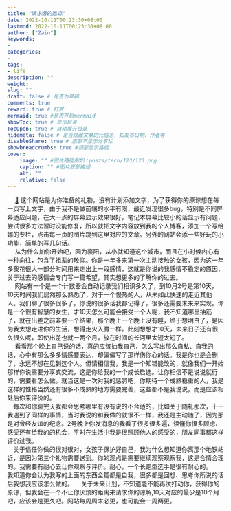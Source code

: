 ```yaml
---
title: "请求娜的原谅"
date: 2022-10-11T00:23:30+08:00
lastmod: 2022-10-11T00:23:30+08:00
author: ["Zain"]
keywords: 
- 
categories: 
- 
tags: 
- life
description: ""
weight:
slug: ""
draft: false # 是否为草稿
comments: true
reward: true # 打赏
mermaid: true #是否开启mermaid
showToc: true # 显示目录
TocOpen: true # 自动展开目录
hidemeta: false # 是否隐藏文章的元信息，如发布日期、作者等
disableShare: true # 底部不显示分享栏
showbreadcrumbs: true #顶部显示路径
cover:
    image: "" #图片路径例如：posts/tech/123/123.png
    caption: "" #图片底部描述
    alt: ""
    relative: false
---
```



&ensp;&ensp; [💓](https://liuz0123.gitee.io/na) 这个网站是为你准备的礼物，没有计划添加文字，为了获得你的原谅想在每一页写上文字，由于我不是做前端的水平有限，最近发现很多bug，特别是不同屏幕适应问题，在大一点的屏幕显示效果很好，笔记本屏幕比较小的话显示有问题，尝试很多方法暂时没能修复，所以就把文字内容放到我的个人博客，添加一个写给娜的专栏，点击每一页的图片跳到这里对应的文章。另外的网站会添一些好玩的小功能，简单的写几句话。
<br>
&ensp;&ensp; 从为什么加你开始吧，因为襄阳，从小就知道这个城市，而且在小时候内心有一种向往，包含了祖辈的敬仰。你是一年多来第一次主动接触的女孩，因为这一年多我花很大一部分时间用来走出上一段感情，这就是你说的我感情不稳定的原因，关于过去的感情会专门写一篇希望，其实想更多的了解你的过去。
<br>
&ensp;&ensp; 网站有一个是一个计数器会自动记录我们相识多久了，到10月2号是第10天，10天时间我们居然那么熟悉了，对于一个慢热的人，从未如此快速的走近其他人。我们聊了很多很多了，你说的很多话我都记得了，很多还需要未来来实现。你是一个很有智慧的女生，才10天怎么可能会接受一个人呢，我不知道哪里抽筋了，就在出差之前非要一个结果，那个晚上一个晚上没有睡，终于想明白了，是因为我太想走进你的生活，想得走火入魔一样。此刻想想才10天，未来日子还有很久很久呢，即使出差也就一两个月，放在时间的长河里太短太短了。
<br>
&ensp;&ensp; 看看那个晚上自己说的话，真的应该抽我自己，怎么写出那么自私、自我的话，心中有那么多多情感要表达，却偏偏写了那样伤你心的话。我是你也是会删了，永远不想在见到这个人。但请相信我，我是一个知错能改的，就像我们一开始那样你说需要分享式交流，这是你给我的一个成长启迪。让你相信不是说说就行的，需要看怎么做。就当这是一次对我的惩罚吧，你期待一个成熟稳重的人，我是这样的性格当然还有很多不成熟的地方需要完善，这些都不是我说说，而是应该相处后你来评价的。
<br>
&ensp;&ensp;每次和你聊完天我都会思考哪里有没有说的不合适的，比如关于随礼那次，十一我遇到了同样的事情，当时我说的和我做的就很不一样，我还是主动随了，因为那是对曾经友谊的纪念。2号晚上你发消息的我看了很多很多遍，读懂你很多顾虑、感受还有给我的的机会，平时在生活中我是很照顾他人的感受的，朋友同事都这样评价过我。
 <br>
&ensp;&ensp;关于信任你做的很对很对，女孩子保护好自己，我为什么想知道你离那个地铁站近，是因为第三个礼物需要送到。你的观点是需要继续观察观察我，这是合情合理的。我需要有耐心去让你观察与评价。耐心，一个长跑型选手是很有耐心的。
&ensp;&ensp;我知道你会认为我写的上面的东西全篇都是自我，很多都是回想、思考你所说的话后我想我应该怎么做的。
&ensp;&ensp;关于未来计划，不知道能不能再次打动你，获得你的原谅，但我会在一个不让你厌烦的距离来请求你的谅解,10天对应的最少是10个月吧，应该会是更久吧。网站每周周末必更，也可能会一周两更。

